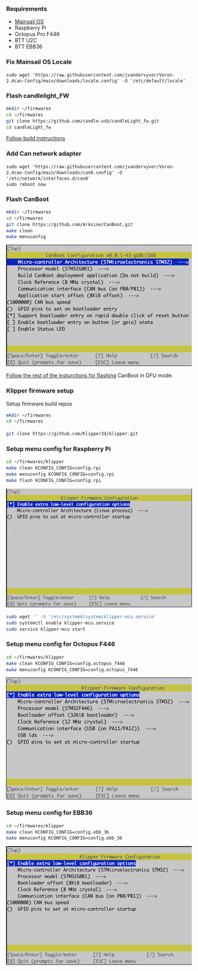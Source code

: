 ### Requirements

- [Mainsail OS](https://docs-os.mainsail.xyz/)
- Raspberry Pi
- Octopus Pro F446
- BTT U2C
- BTT EBB36

### Fix Mainsail OS Locale

```
sudo wget 'https://raw.githubusercontent.com/jvandervyver/Voron-2.4can-Config/main/downloads/locale.config' -O '/etc/default/locale'
```

### Flash candlelight_FW

```bash
mkdir ~/firmwares
cd ~/firmwares
git clone https://github.com/candle-usb/candleLight_fw.git
cd candleLight_fw
```

[Follow build instructions](https://github.com/candle-usb/candleLight_fw#building)


### Add Can network adapter

```
sudo wget 'https://raw.githubusercontent.com/jvandervyver/Voron-2.4can-Config/main/downloads/can0.config' -O '/etc/network/interfaces.d/can0'
sudo reboot now
```

### Flash CanBoot

```bash
mkdir ~/firmwares
cd ~/firmwares
git clone https://github.com/Arksine/CanBoot.git
make clean
make menuconfig
```

![Klipper Octopus Menuconfig](https://raw.githubusercontent.com/jvandervyver/Voron-2.4can-Config/main/downloads/canboot_ebb36.png)

[Follow the rest of the insturctions for flashing](https://maz0r.github.io/klipper_canbus/toolhead/ebb36-42_v1.1.html) CanBoot in DFU mode.

### Klipper firmware setup

Setup firmware build repos

```bash
mkdir ~/firmwares
cd ~/firmwares

git clone https://github.com/Klipper3d/klipper.git

```

### Setup menu config for Raspberry Pi

```bash
cd ~/firmwares/klipper
make clean KCONFIG_CONFIG=config.rpi
make menuconfig KCONFIG_CONFIG=config.rpi
make flash KCONFIG_CONFIG=config.rpi
```

![Klipper Octopus Menuconfig](https://raw.githubusercontent.com/jvandervyver/Voron-2.4can-Config/main/downloads/klipper_mcu.png)

```bash
sudo wget '' -O '/etc/systemd/system/klipper-mcu.service'
sudo systemctl enable klipper-mcu.service
sudo service klipper-mcu start
```

### Setup menu config for Octopus F446

```bash
cd ~/firmwares/klipper
make clean KCONFIG_CONFIG=config.octopus_f446
make menuconfig KCONFIG_CONFIG=config.octopus_f446
```

![Klipper Octopus Menuconfig](https://raw.githubusercontent.com/jvandervyver/Voron-2.4can-Config/main/downloads/klipper_octopus.png)

### Setup menu config for EBB36

```bash
cd ~/firmwares/klipper
make clean KCONFIG_CONFIG=config.ebb_36
make menuconfig KCONFIG_CONFIG=config.ebb_36
```

![Klipper Octopus Menuconfig](https://raw.githubusercontent.com/jvandervyver/Voron-2.4can-Config/main/downloads/klipper_ebb36.png)

